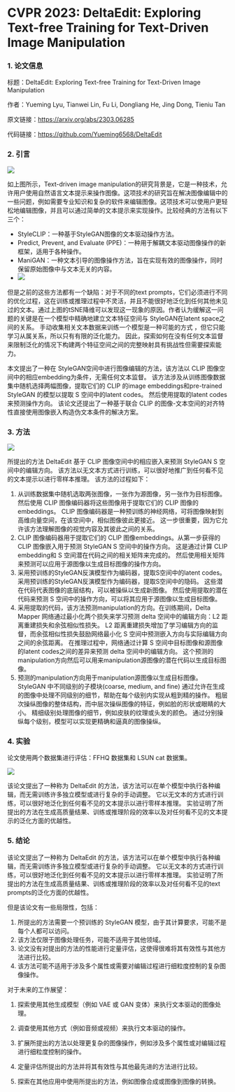 # CVPR 2023: DeltaEdit: Exploring Text-free Training for Text-Driven Image Manipulation

### 1. 论文信息

标题：DeltaEdit: Exploring Text-free Training for Text-Driven Image Manipulation

作者：Yueming Lyu, Tianwei Lin, Fu Li, Dongliang He, Jing Dong, Tieniu Tan

原文链接：https://arxiv.org/abs/2303.06285

代码链接：https://github.com/Yueming6568/DeltaEdit

### 2. 引言

![](https://img-blog.csdnimg.cn/4fc7d9990b1548ecaf694f7bb2e6d341.png)

如上图所示，Text-driven image manipulation的研究背景是，它是一种技术，允许用户使用自然语言文本提示来操作图像。这项技术的研究旨在解决图像编辑中的一些问题，例如需要专业知识和复杂的软件来编辑图像。这项技术可以使用户更轻松地编辑图像，并且可以通过简单的文本提示来实现操作。比较经典的方法有以下三个：

- StyleCLIP：一种基于StyleGAN图像的文本驱动操作方法。
- Predict, Prevent, and Evaluate (PPE)：一种用于解耦文本驱动图像操作的新框架，适用于各种操作。
- ManiGAN：一种文本引导的图像操作方法，旨在实现有效的图像操作，同时保留原始图像中与文本无关的内容。
- ![](https://img-blog.csdnimg.cn/0bcab324a1914a7a9b2da85b80bda110.png)

但是之前的这些方法都有一个缺陷：对于不同的text prompts，它们必须进行不同的优化过程，这在训练或推理过程中不灵活，并且不能很好地泛化到任何其他未见过的文本。通过上图的tSNE降维可以发现这一现象的原因。作者认为缓解这一问题的关键是在一个模型中精确地建立文本特征空间与 StyleGAN在latent space之间的关系。 手动收集相关文本数据来训练一个模型是一种可能的方式 ，但它只能学习从属关系，所以只有有限的泛化能力。 因此，探索如何在没有任何文本监督来限制泛化的情况下构建两个特征空间之间的完整映射具有挑战性但需要探索能力。

本文提出了一种在 StyleGAN空间中进行图像编辑的方法，该方法以 CLIP 图像空间中的相应embedding为条件，无需任何文本监督。 该方法涉及从训练图像数据集中随机选择两幅图像，提取它们的 CLIP 的image embeddings和pre-trained StyleGAN 的模型以提取 S 空间中的latent codes。 然后使用提取的latent codes来预测操作方向。 该论文还提出了一种基于联合 CLIP 的图像-文本空间的对齐特性直接使用图像嵌入构造伪文本条件的解决方案。

### 3. 方法

![](https://img-blog.csdnimg.cn/47633049e59a4c9a84ddeccc01febf3c.png)

所提出的方法 DeltaEdit 基于 CLIP 图像空间中的相应嵌入来预测 StyleGAN S 空间中的编辑方向。 该方法以无文本方式进行训练，可以很好地推广到任何看不见的文本提示以进行零样本推理。 该方法的过程如下：

1. 从训练数据集中随机选取两张图像，一张作为源图像，另一张作为目标图像。 然后使用 CLIP 图像编码器将这些图像用于提取它们的 CLIP 图像的embeddings。 CLIP 图像编码器是一种预训练的神经网络，可将图像映射到高维向量空间，在该空间中，相似图像彼此更接近。 这一步很重要，因为它允许该方法理解图像的视觉内容及其彼此之间的关系。
2. CLIP 图像编码器用于提取它们的 CLIP 图像embeddings。从第一步获得的 CLIP 图像嵌入用于预测 StyleGAN S 空间中的操作方向。 这是通过计算 CLIP  embedding和 S 空间潜在代码之间的相关矩阵来完成的。 然后使用相关矩阵来预测可以应用于源图像以生成目标图像的操作方向。
3. 采用预训练的StyleGAN反演模型作为编码器，提取S空间中的latent codes。采用预训练的StyleGAN反演模型作为编码器，提取S空间中的隐码。 这些潜在代码代表图像的底层结构，可以被操纵以生成新图像。 然后使用提取的潜在代码来预测 S 空间中的操作方向，可以将其应用于源图像以生成目标图像。
4. 采用提取的代码，该方法预测manipulation的方向。在训练期间，Delta Mapper 网络通过最小化两个损失来学习预测 delta 空间中的编辑方向：L2 距离重建损失和余弦相似性损失。 L2 距离重建损失增加了学习编辑方向的监督，而余弦相似性损失鼓励网络最小化 S 空间中预测嵌入方向与实际编辑方向之间的余弦距离。 在推理过程中，网络通过计算 S 空间中目标图像和源图像的latent codes之间的差异来预测 delta 空间中的编辑方向。 这个预测的manipulation方向然后可以用来manipulation源图像的潜在代码以生成目标图像。
5. 预测的manipulation方向用于manipulation源图像以生成目标图像。StyleGAN 中不同级别的子模块(coarse, medium, and fine) 通过允许在生成的图像中处理不同级别的细节，帮助在每个级别内实现从粗到精的操作。 粗层次操纵图像的整体结构，而中层次操纵图像的特征，例如脸的形状或眼睛的大小。 精细级别处理图像的细节，例如皮肤的纹理或头发的颜色。 通过分别操纵每个级别，模型可以实现更精确和逼真的图像操纵。

### 4. 实验

论文使用两个数据集进行评估：FFHQ 数据集和 LSUN cat 数据集。

![](https://img-blog.csdnimg.cn/25eb198e80fd4f4f886df9e62c2d024e.png)

该论文提出了一种称为 DeltaEdit 的方法，该方法可以在单个模型中执行各种编辑，而无需训练许多独立模型或进行复杂的手动调整。 它以无文本的方式进行训练，可以很好地泛化到任何看不见的文本提示以进行零样本推理。 实验证明了所提出的方法在生成高质量结果、训练或推理阶段的效率以及对任何看不见的文本提示的泛化方面的优越性。

### 5. 结论

该论文提出了一种称为 DeltaEdit 的方法，该方法可以在单个模型中执行各种编辑，而无需训练许多独立模型或进行复杂的手动调整。 它以无文本的方式进行训练，可以很好地泛化到任何看不见的文本提示以进行零样本推理。 实验证明了所提出的方法在生成高质量结果、训练或推理阶段的效率以及对任何看不见的text prompts的泛化方面的优越性。

但是该论文有一些局限性，包括：

1. 所提出的方法需要一个预训练的 StyleGAN 模型，由于其计算要求，可能不是每个人都可以访问。
2. 该方法仅限于图像处理任务，可能不适用于其他领域。
3. 论文没有对提出的方法的性能进行定量评估，这使得很难将其有效性与其他方法进行比较。
4. 该方法可能不适用于涉及多个属性或需要对编辑过程进行细粒度控制的复杂图像操作。

对于未来的工作展望：

1. 探索使用其他生成模型（例如 VAE 或 GAN 变体）来执行文本驱动的图像处理。

2. 调查使用其他方式（例如音频或视频）来执行文本驱动的操作。
3. 扩展所提出的方法以处理更复杂的图像操作，例如涉及多个属性或对编辑过程进行细粒度控制的操作。
4. 定量评估所提出的方法并将其有效性与其他最先进的方法进行比较。
5. 探索在其他应用中使用所提出的方法，例如图像合成或图像到图像的转换。
